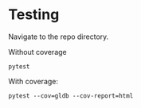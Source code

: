 # Testing

Navigate to the repo directory.

Without coverage

```
pytest
```

With coverage:

```
pytest --cov=gldb --cov-report=html
```